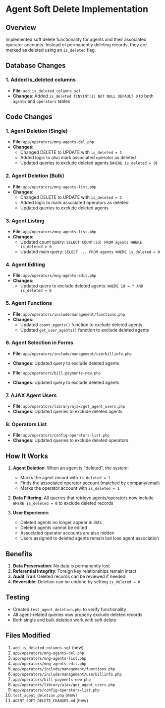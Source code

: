 # Agent Soft Delete Implementation

## Overview
Implemented soft delete functionality for agents and their associated operator accounts. Instead of permanently deleting records, they are marked as deleted using an `is_deleted` flag.

## Database Changes

### 1. Added is_deleted columns
- **File**: `add_is_deleted_columns.sql`
- **Changes**: Added `is_deleted TINYINT(1) NOT NULL DEFAULT 0` to both `agents` and `operators` tables

## Code Changes

### 1. Agent Deletion (Single)
- **File**: `app/operators/mng-agents-del.php`
- **Changes**: 
  - Changed DELETE to UPDATE with `is_deleted = 1`
  - Added logic to also mark associated operator as deleted
  - Updated queries to exclude deleted agents (`WHERE is_deleted = 0`)

### 2. Agent Deletion (Bulk)
- **File**: `app/operators/mng-agents-list.php`
- **Changes**:
  - Changed DELETE to UPDATE with `is_deleted = 1`
  - Added logic to mark associated operators as deleted
  - Updated queries to exclude deleted agents

### 3. Agent Listing
- **File**: `app/operators/mng-agents-list.php`
- **Changes**:
  - Updated count query: `SELECT COUNT(id) FROM agents WHERE is_deleted = 0`
  - Updated main query: `SELECT ... FROM agents WHERE is_deleted = 0`

### 4. Agent Editing
- **File**: `app/operators/mng-agents-edit.php`
- **Changes**:
  - Updated query to exclude deleted agents: `WHERE id = ? AND is_deleted = 0`

### 5. Agent Functions
- **File**: `app/operators/include/management/functions.php`
- **Changes**:
  - Updated `count_agents()` function to exclude deleted agents
  - Updated `get_user_agents()` function to exclude deleted agents

### 6. Agent Selection in Forms
- **File**: `app/operators/include/management/userbillinfo.php`
- **Changes**: Updated query to exclude deleted agents

- **File**: `app/operators/bill-payments-new.php`
- **Changes**: Updated query to exclude deleted agents

### 7. AJAX Agent Users
- **File**: `app/operators/library/ajax/get_agent_users.php`
- **Changes**: Updated queries to exclude deleted agents

### 8. Operators List
- **File**: `app/operators/config-operators-list.php`
- **Changes**: Updated queries to exclude deleted operators

## How It Works

1. **Agent Deletion**: When an agent is "deleted", the system:
   - Marks the agent record with `is_deleted = 1`
   - Finds the associated operator account (matched by company/email)
   - Marks the operator account with `is_deleted = 1`

2. **Data Filtering**: All queries that retrieve agents/operators now include `WHERE is_deleted = 0` to exclude deleted records

3. **User Experience**: 
   - Deleted agents no longer appear in lists
   - Deleted agents cannot be edited
   - Associated operator accounts are also hidden
   - Users assigned to deleted agents remain but lose agent association

## Benefits

1. **Data Preservation**: No data is permanently lost
2. **Referential Integrity**: Foreign key relationships remain intact
3. **Audit Trail**: Deleted records can be reviewed if needed
4. **Reversible**: Deletion can be undone by setting `is_deleted = 0`

## Testing

- Created `test_agent_deletion.php` to verify functionality
- All agent-related queries now properly exclude deleted records
- Both single and bulk deletion work with soft delete

## Files Modified

1. `add_is_deleted_columns.sql` (new)
2. `app/operators/mng-agents-del.php`
3. `app/operators/mng-agents-list.php`
4. `app/operators/mng-agents-edit.php`
5. `app/operators/include/management/functions.php`
6. `app/operators/include/management/userbillinfo.php`
7. `app/operators/bill-payments-new.php`
8. `app/operators/library/ajax/get_agent_users.php`
9. `app/operators/config-operators-list.php`
10. `test_agent_deletion.php` (new)
11. `AGENT_SOFT_DELETE_CHANGES.md` (new)